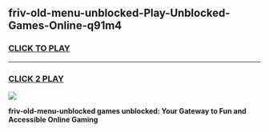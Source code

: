 
## friv-old-menu-unblocked-Play-Unblocked-Games-Online-q91m4
<h3>
<a href="https://premium76.site?title=friv-old-menu-unblocked&ref=25A">CLICK TO PLAY</a></h3>
<hr>

<h3>
<a href="https://premium76.site?title=friv-old-menu-unblocked&ref=25A">CLICK 2 PLAY</a>
  
</h3>

<a href="https://premium76.site?title=friv-old-menu-unblocked&ref=25A"><img src="https://clearcache.store/games.png"></a>


**friv-old-menu-unblocked games unblocked: Your Gateway to Fun and Accessible Online Gaming**
